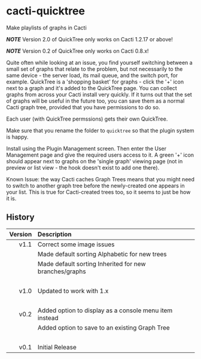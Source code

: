 # cacti-quicktree

Make playlists of graphs in Cacti

***NOTE*** Version 2.0 of QuickTree only works on Cacti 1.2.17 or above!

***NOTE*** Version 0.2 of QuickTree only works on Cacti 0.8.x!

Quite often while looking at an issue, you find yourself switching between a
small set of graphs that relate to the problem, but not necessarily to the same
device - the server load, its mail queue, and the switch port, for example.
QuickTree is a 'shopping basket' for graphs - click the '+' icon next to a graph
and it's added to the QuickTree page. You can collect graphs from across your
Cacti install very quickly. If it turns out that the set of graphs will be
useful in the future too, you can save them as a normal Cacti graph tree,
provided that you have permissions to do so.

Each user (with QuickTree permssions) gets their own QuickTree.

Make sure that you rename the folder to `quicktree` so that the plugin system is
happy.

Install using the Plugin Management screen. Then enter the User Management page
and give the required users access to it. A green '+' icon should appear next to
graphs on the 'single graph' viewing page (not in preview or list view - the
hook doesn't exist to add one there).

Known Issue: the way Cacti caches Graph Trees means that you might need to
switch to another graph tree before the newly-created one appears in your list.
This is true for Cacti-created trees too, so it seems to just be how it is.

## History

Version | Description
---: | :---
v1.1 | Correct some image issues
&nbsp; | Made default sorting Alphabetic for new trees
&nbsp; | Made default sorting Inherited for new branches/graphs
&nbsp; | &nbsp;
v1.0 | Updated to work with 1.x
&nbsp; | &nbsp;
v0.2 | Added option to display as a console menu item instead
&nbsp; | Added option to save to an existing Graph Tree
&nbsp; | &nbsp;
v0.1 | Initial Release
